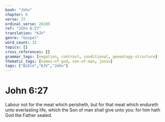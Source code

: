 ```yaml
---
book: "John"
chapter: 6
verse: 27
ordinal_verse: 26285
ref: "John 6:27"
translation: "KJV"
genre: "Gospel"
word_count: 32
topics: []
cross_references: []
grammar_tags: [negation, contrast, conditional, genealogy-structure]
thematic_tags: [names-of-god, son-of-man, jesus]
tags: ["Bible","KJV","John"]
---
```


# John 6:27

Labour not for the meat which perisheth, but for that meat which endureth unto everlasting life, which the Son of man shall give unto you: for him hath God the Father sealed.
